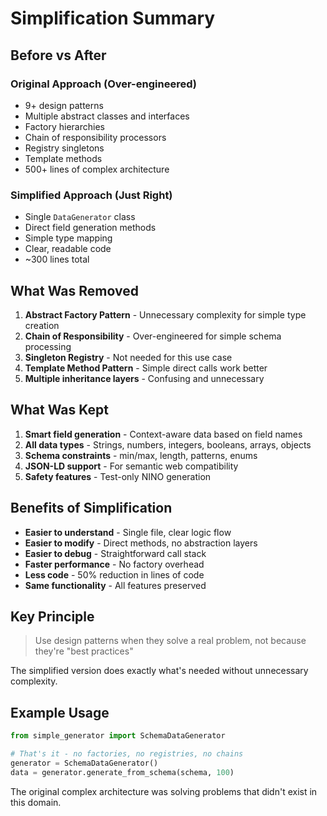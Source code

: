 # Simplification Summary

## Before vs After

### Original Approach (Over-engineered)
- 9+ design patterns
- Multiple abstract classes and interfaces
- Factory hierarchies
- Chain of responsibility processors
- Registry singletons
- Template methods
- 500+ lines of complex architecture

### Simplified Approach (Just Right)
- Single `DataGenerator` class
- Direct field generation methods
- Simple type mapping
- Clear, readable code
- ~300 lines total

## What Was Removed

1. **Abstract Factory Pattern** - Unnecessary complexity for simple type creation
2. **Chain of Responsibility** - Over-engineered for simple schema processing
3. **Singleton Registry** - Not needed for this use case
4. **Template Method Pattern** - Simple direct calls work better
5. **Multiple inheritance layers** - Confusing and unnecessary

## What Was Kept

1. **Smart field generation** - Context-aware data based on field names
2. **All data types** - Strings, numbers, integers, booleans, arrays, objects
3. **Schema constraints** - min/max, length, patterns, enums
4. **JSON-LD support** - For semantic web compatibility
5. **Safety features** - Test-only NINO generation

## Benefits of Simplification

- **Easier to understand** - Single file, clear logic flow
- **Easier to modify** - Direct methods, no abstraction layers
- **Easier to debug** - Straightforward call stack
- **Faster performance** - No factory overhead
- **Less code** - 50% reduction in lines of code
- **Same functionality** - All features preserved

## Key Principle

> Use design patterns when they solve a real problem, not because they're "best practices"

The simplified version does exactly what's needed without unnecessary complexity.

## Example Usage

```python
from simple_generator import SchemaDataGenerator

# That's it - no factories, no registries, no chains
generator = SchemaDataGenerator()
data = generator.generate_from_schema(schema, 100)
```

The original complex architecture was solving problems that didn't exist in this domain.